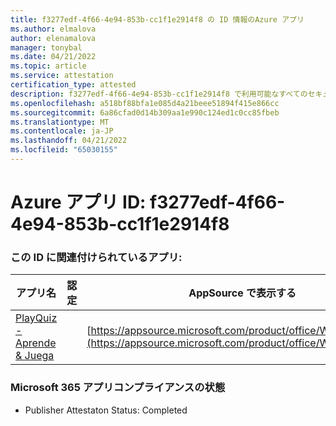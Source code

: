 ```yaml
---
title: f3277edf-4f66-4e94-853b-cc1f1e2914f8 の ID 情報のAzure アプリ
ms.author: elmalova
author: elenamalova
manager: tonybal
ms.date: 04/21/2022
ms.topic: article
ms.service: attestation
certification_type: attested
description: f3277edf-4f66-4e94-853b-cc1f1e2914f8 で利用可能なすべてのセキュリティとコンプライアンス情報。
ms.openlocfilehash: a518bf88bfa1e085d4a21beee51894f415e866cc
ms.sourcegitcommit: 6a86cfad0d14b309aa1e990c124ed1c0cc85fbeb
ms.translationtype: MT
ms.contentlocale: ja-JP
ms.lasthandoff: 04/21/2022
ms.locfileid: "65030155"
---
```

# <a name="azure-app-id-f3277edf-4f66-4e94-853b-cc1f1e2914f8"></a>Azure アプリ ID: f3277edf-4f66-4e94-853b-cc1f1e2914f8


### <a name="apps-associated-with-this-id"></a>この ID に関連付けられているアプリ:
| **アプリ名** | **認定** | **AppSource で表示する** |
|--------------|---------------|-----------------------|
| [PlayQuiz - Aprende &amp; Juega](../forward/WA200002820.md) |  | [https://appsource.microsoft.com/product/office/WA200002820](https://appsource.microsoft.com/product/office/WA200002820) |

### <a name="microsoft-365-app-compliance-status"></a>Microsoft 365 アプリコンプライアンスの状態
- Publisher Attestaton Status: Completed
